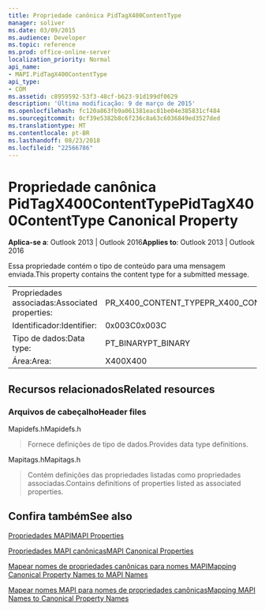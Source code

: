 ```yaml
---
title: Propriedade canônica PidTagX400ContentType
manager: soliver
ms.date: 03/09/2015
ms.audience: Developer
ms.topic: reference
ms.prod: office-online-server
localization_priority: Normal
api_name:
- MAPI.PidTagX400ContentType
api_type:
- COM
ms.assetid: c8959592-53f3-48cf-b623-91d199df0629
description: 'Última modificação: 9 de março de 2015'
ms.openlocfilehash: fc120a863fb9a061381eac81be04e385831cf484
ms.sourcegitcommit: 0cf39e5382b8c6f236c8a63c6036849ed3527ded
ms.translationtype: MT
ms.contentlocale: pt-BR
ms.lasthandoff: 08/23/2018
ms.locfileid: "22566786"
---
```

# <a name="pidtagx400contenttype-canonical-property"></a><span data-ttu-id="5fc3a-103">Propriedade canônica PidTagX400ContentType</span><span class="sxs-lookup"><span data-stu-id="5fc3a-103">PidTagX400ContentType Canonical Property</span></span>

  
  
<span data-ttu-id="5fc3a-104">**Aplica-se a**: Outlook 2013 | Outlook 2016</span><span class="sxs-lookup"><span data-stu-id="5fc3a-104">**Applies to**: Outlook 2013 | Outlook 2016</span></span> 
  
<span data-ttu-id="5fc3a-105">Essa propriedade contém o tipo de conteúdo para uma mensagem enviada.</span><span class="sxs-lookup"><span data-stu-id="5fc3a-105">This property contains the content type for a submitted message.</span></span>
  
|||
|:-----|:-----|
|<span data-ttu-id="5fc3a-106">Propriedades associadas:</span><span class="sxs-lookup"><span data-stu-id="5fc3a-106">Associated properties:</span></span>  <br/> |<span data-ttu-id="5fc3a-107">PR_X400_CONTENT_TYPE</span><span class="sxs-lookup"><span data-stu-id="5fc3a-107">PR_X400_CONTENT_TYPE</span></span>  <br/> |
|<span data-ttu-id="5fc3a-108">Identificador:</span><span class="sxs-lookup"><span data-stu-id="5fc3a-108">Identifier:</span></span>  <br/> |<span data-ttu-id="5fc3a-109">0x003C</span><span class="sxs-lookup"><span data-stu-id="5fc3a-109">0x003C</span></span>  <br/> |
|<span data-ttu-id="5fc3a-110">Tipo de dados:</span><span class="sxs-lookup"><span data-stu-id="5fc3a-110">Data type:</span></span>  <br/> |<span data-ttu-id="5fc3a-111">PT_BINARY</span><span class="sxs-lookup"><span data-stu-id="5fc3a-111">PT_BINARY</span></span>  <br/> |
|<span data-ttu-id="5fc3a-112">Área:</span><span class="sxs-lookup"><span data-stu-id="5fc3a-112">Area:</span></span>  <br/> |<span data-ttu-id="5fc3a-113">X400</span><span class="sxs-lookup"><span data-stu-id="5fc3a-113">X400</span></span>  <br/> |
   
## <a name="related-resources"></a><span data-ttu-id="5fc3a-114">Recursos relacionados</span><span class="sxs-lookup"><span data-stu-id="5fc3a-114">Related resources</span></span>

### <a name="header-files"></a><span data-ttu-id="5fc3a-115">Arquivos de cabeçalho</span><span class="sxs-lookup"><span data-stu-id="5fc3a-115">Header files</span></span>

<span data-ttu-id="5fc3a-116">Mapidefs.h</span><span class="sxs-lookup"><span data-stu-id="5fc3a-116">Mapidefs.h</span></span>
  
> <span data-ttu-id="5fc3a-117">Fornece definições de tipo de dados.</span><span class="sxs-lookup"><span data-stu-id="5fc3a-117">Provides data type definitions.</span></span>
    
<span data-ttu-id="5fc3a-118">Mapitags.h</span><span class="sxs-lookup"><span data-stu-id="5fc3a-118">Mapitags.h</span></span>
  
> <span data-ttu-id="5fc3a-119">Contém definições das propriedades listadas como propriedades associadas.</span><span class="sxs-lookup"><span data-stu-id="5fc3a-119">Contains definitions of properties listed as associated properties.</span></span>
    
## <a name="see-also"></a><span data-ttu-id="5fc3a-120">Confira também</span><span class="sxs-lookup"><span data-stu-id="5fc3a-120">See also</span></span>



[<span data-ttu-id="5fc3a-121">Propriedades MAPI</span><span class="sxs-lookup"><span data-stu-id="5fc3a-121">MAPI Properties</span></span>](mapi-properties.md)
  
[<span data-ttu-id="5fc3a-122">Propriedades MAPI canônicas</span><span class="sxs-lookup"><span data-stu-id="5fc3a-122">MAPI Canonical Properties</span></span>](mapi-canonical-properties.md)
  
[<span data-ttu-id="5fc3a-123">Mapear nomes de propriedades canônicas para nomes MAPI</span><span class="sxs-lookup"><span data-stu-id="5fc3a-123">Mapping Canonical Property Names to MAPI Names</span></span>](mapping-canonical-property-names-to-mapi-names.md)
  
[<span data-ttu-id="5fc3a-124">Mapear nomes MAPI para nomes de propriedades canônicas</span><span class="sxs-lookup"><span data-stu-id="5fc3a-124">Mapping MAPI Names to Canonical Property Names</span></span>](mapping-mapi-names-to-canonical-property-names.md)


